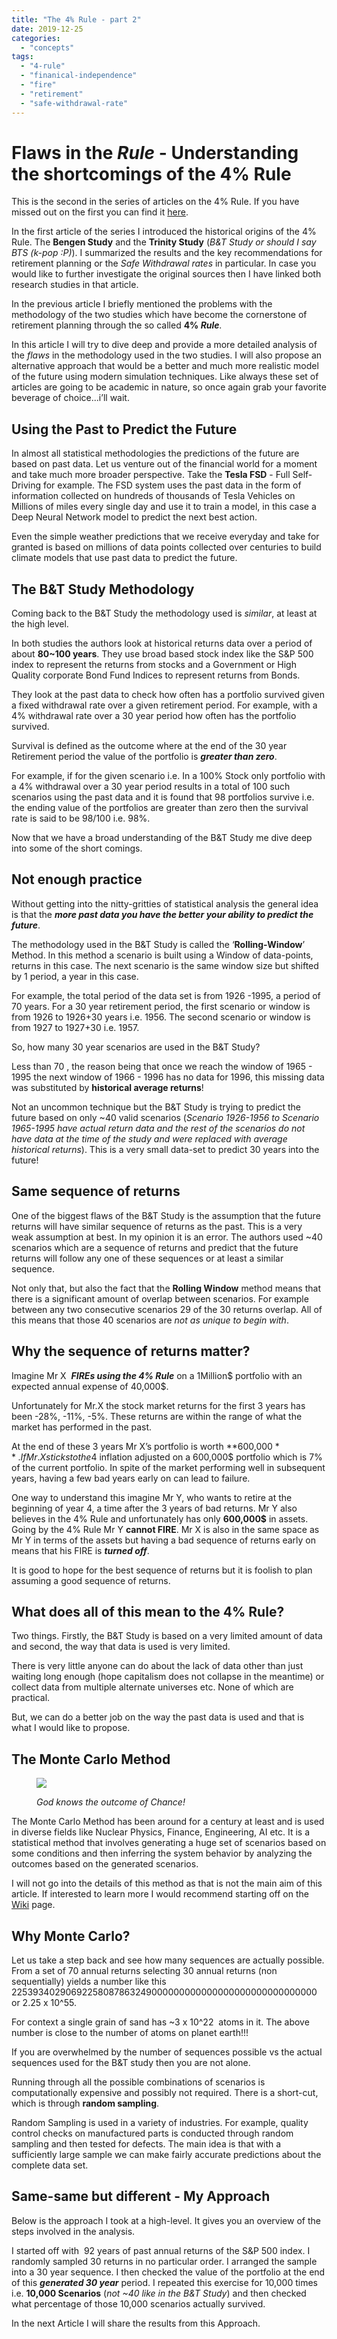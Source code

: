 ```yaml
---
title: "The 4% Rule - part 2"
date: 2019-12-25
categories: 
  - "concepts"
tags: 
  - "4-rule"
  - "finanical-independence"
  - "fire"
  - "retirement"
  - "safe-withdrawal-rate"
---
```


# Flaws in the _Rule_ - Understanding the shortcomings of the 4% Rule

This is the second in the series of articles on the 4% Rule. If you have missed out on the first you can find it [here](https://happypathfire.com/the-4-rule-part-1/).

In the first article of the series I introduced the historical origins of the 4% Rule. The **Bengen Study** and the **Trinity Study** (_B&T Study or should I say BTS (k-pop :P)_). I summarized the results and the key recommendations for retirement planning or the _Safe Withdrawal rates_ in particular. In case you would like to further investigate the original sources then I have linked both research studies in that article.

In the previous article I briefly mentioned the problems with the methodology of the two studies which have become the cornerstone of retirement planning through the so called **4% _Rule_**_._

In this article I will try to dive deep and provide a more detailed analysis of the _flaws_ in the methodology used in the two studies. I will also propose an alternative approach that would be a better and much more realistic model of the future using modern simulation techniques. Like always these set of articles are going to be academic in nature, so once again grab your favorite beverage of choice...i’ll wait.

## Using the Past to Predict the Future

In almost all statistical methodologies the predictions of the future are based on past data. Let us venture out of the financial world for a moment and take much more broader perspective. Take the **Tesla FSD** - Full Self-Driving for example. The FSD system uses the past data in the form of information collected on hundreds of thousands of Tesla Vehicles on Millions of miles every single day and use it to train a model, in this case a Deep Neural Network model to predict the next best action. 

Even the simple weather predictions that we receive everyday and take for granted is based on millions of data points collected over centuries to build climate models that use past data to predict the future.

## The B&T Study Methodology

Coming back to the B&T Study the methodology used is _similar_, at least at the high level.

In both studies the authors look at historical returns data over a period of about **80~100 years**. They use broad based stock index like the S&P 500 index to represent the returns from stocks and a Government or High Quality corporate Bond Fund Indices to represent returns from Bonds. 

They look at the past data to check how often has a portfolio survived given a fixed withdrawal rate over a given retirement period. For example, with a 4% withdrawal rate over a 30 year period how often has the portfolio survived.

Survival is defined as the outcome where at the end of the 30 year Retirement period the value of the portfolio is **_greater than zero_**.

For example, if for the given scenario i.e. In a 100% Stock only portfolio with a 4% withdrawal over a 30 year period results in a total of 100 such scenarios using the past data and it is found that 98 portfolios survive i.e. the ending value of the portfolios are greater than zero then the survival rate is said to be 98/100 i.e. 98%.  

Now that we have a broad understanding of the B&T Study me dive deep into some of the short comings.

## Not enough practice

Without getting into the nitty-gritties of statistical analysis the general idea is that the **_more past data you have the better your ability to predict the future_**. 

The methodology used in the B&T Study is called the ‘**Rolling-Window**’ Method. In this method a scenario is built using a Window of data-points, returns in this case. The next scenario is the same window size but shifted by 1 period, a year in this case.

For example, the total period of the data set is from 1926 -1995, a period of 70 years. For a 30 year retirement period, the first scenario or window is from 1926 to 1926+30 years i.e. 1956. The second scenario or window is from 1927 to 1927+30 i.e. 1957. 

So, how many 30 year scenarios are used in the B&T Study?

Less than 70 , the reason being that once we reach the window of 1965 - 1995 the next window of 1966 - 1996 has no data for 1996, this missing data was substituted by **historical average returns**!

Not an uncommon technique but the B&T Study is trying to predict the future based on only ~40 valid scenarios (_Scenario 1926-1956 to Scenario 1965-1995 have actual return data and the rest of the scenarios do not have data at the time of the study and were replaced with average historical returns_). This is a very small data-set to predict 30 years into the future!  

## Same sequence of returns

One of the biggest flaws of the B&T Study is the assumption that the future returns will have similar sequence of returns as the past. This is a very weak assumption at best. In my opinion it is an error. The authors used ~40 scenarios which are a sequence of returns and predict that the future returns will follow any one of these sequences or at least a similar sequence.

Not only that, but also the fact that the **Rolling Window** method means that there is a significant amount of overlap between scenarios. For example between any two consecutive scenarios 29 of the 30 returns overlap. All of this means that those 40 scenarios are _not as unique to begin with_.

## Why the sequence of returns matter?

Imagine Mr X  **_FIREs using the 4% Rule_** on a 1Million$ portfolio with an expected annual expense of 40,000$.

Unfortunately for Mr.X the stock market returns for the first 3 years has been -28%, -11%, -5%. These returns are within the range of what the market has performed in the past.

At the end of these 3 years Mr X’s portfolio is worth **600,000 $**. If Mr.X sticks to the 4% Rule religiously then he would be withdrawing 40,000$ inflation adjusted on a 600,000$ portfolio which is 7% of the current portfolio. In spite of the market performing well in subsequent years, having a few bad years early on can lead to failure.

One way to understand this imagine Mr Y, who wants to retire at the beginning of year 4, a time after the 3 years of bad returns. Mr Y also believes in the 4% Rule and unfortunately has only **600,000$** in assets. Going by the 4% Rule Mr Y **cannot FIRE**. Mr X is also in the same space as Mr Y in terms of the assets but having a bad sequence of returns early on means that his FIRE is **_turned off_**.

It is good to hope for the best sequence of returns but it is foolish to plan assuming a good sequence of returns. 

## What does all of this mean to the 4% Rule?

Two things. Firstly, the B&T Study is based on a very limited amount of data and second, the way that data is used is very limited.

There is very little anyone can do about the lack of data other than just waiting long enough (hope capitalism does not collapse in the meantime) or collect data from multiple alternate universes etc. None of which are practical.

But, we can do a better job on the way the past data is used and that is what I would like to propose.

## The Monte Carlo Method

<figure>

![](images/Dice-1.jpg)

<figcaption>

_God knows the outcome of Chance!_

</figcaption>

</figure>

The Monte Carlo Method has been around for a century at least and is used in diverse fields like Nuclear Physics, Finance, Engineering, AI etc. It is a statistical method that involves generating a huge set of scenarios based on some conditions and then inferring the system behavior by analyzing the outcomes based on the generated scenarios.

I will not go into the details of this method as that is not the main aim of this article. If interested to learn more I would recommend starting off on the [Wiki](https://en.wikipedia.org/wiki/Monte_Carlo_method) page.  

## Why Monte Carlo?

Let us take a step back and see how many sequences are actually possible. From a set of 70 annual returns selecting 30 annual returns (non sequentially) yields a number like this 22539340290692258087863249000000000000000000000000000000 or 2.25 x 10^55.

For context a single grain of sand has ~3 x 10^22  atoms in it. The above number is close to the number of atoms on planet earth!!!

If you are overwhelmed by the number of sequences possible vs the actual sequences used for the B&T study then you are not alone. 

Running through all the possible combinations of scenarios is computationally expensive and possibly not required. There is a short-cut, which is through **random sampling**.

Random Sampling is used in a variety of industries. For example, quality control checks on manufactured parts is conducted through random sampling and then tested for defects. The main idea is that with a sufficiently large sample we can make fairly accurate predictions about the complete data set.

## Same-same but different - My Approach

Below is the approach I took at a high-level. It gives you an overview of the steps involved in the analysis.

I started off with  92 years of past annual returns of the S&P 500 index. I randomly sampled 30 returns in no particular order. I arranged the sample into a 30 year sequence. I then checked the value of the portfolio at the end of this **_generated 30 year_** period. I repeated this exercise for 10,000 times i.e. **10,000 Scenarios** (_not ~40 like in the B&T Study_) and then checked what percentage of those 10,000 scenarios actually survived.

In the next Article I will share the results from this Approach.
